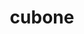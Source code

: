 ---
id: 104
title: cubone
types: [ground]
image: https://raw.githubusercontent.com/PokeAPI/sprites/master/sprites/pokemon/104.png
---